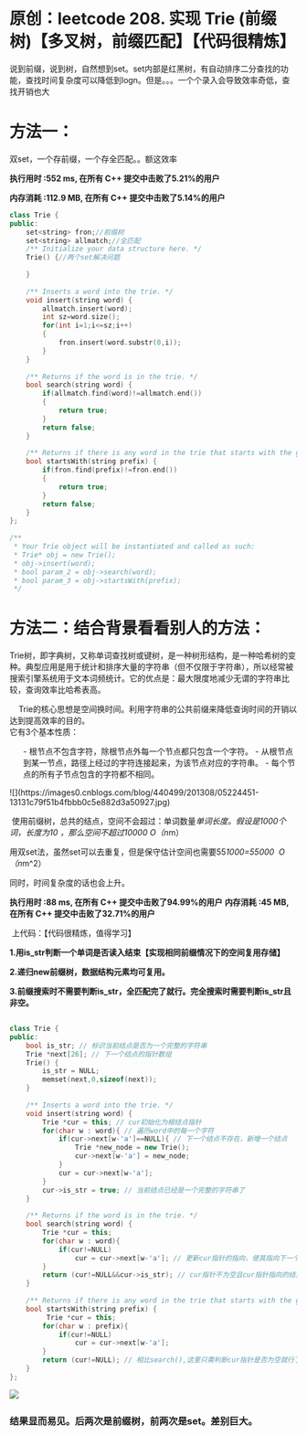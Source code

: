 # 原创：leetcode 208. 实现 Trie (前缀树)【多叉树，前缀匹配】【代码很精炼】

说到前缀，说到树，自然想到set。set内部是红黑树，有自动排序二分查找的功能，查找时间复杂度可以降低到logn。但是。。。一个个录入会导致效率奇低，查找开销也大

# 方法一：

双set，一个存前缀，一个存全匹配。。额这效率

**执行用时 :552 ms, 在所有 C++ 提交中击败了5.21%的用户**

**内存消耗 :112.9 MB, 在所有 C++ 提交中击败了5.14%的用户**

```c++
class Trie {
public:
    set<string> fron;//前缀树
    set<string> allmatch;//全匹配
    /** Initialize your data structure here. */
    Trie() {//两个set解决问题
        
    }
    
    /** Inserts a word into the trie. */
    void insert(string word) {
        allmatch.insert(word);
        int sz=word.size();
        for(int i=1;i<=sz;i++)
        {
            fron.insert(word.substr(0,i));
        }
    }
    
    /** Returns if the word is in the trie. */
    bool search(string word) {
        if(allmatch.find(word)!=allmatch.end())
        {
            return true;
        }
        return false;
    }
    
    /** Returns if there is any word in the trie that starts with the given prefix. */
    bool startsWith(string prefix) {
        if(fron.find(prefix)!=fron.end())
        {
            return true;
        }
        return false;
    }
};
 
/**
 * Your Trie object will be instantiated and called as such:
 * Trie* obj = new Trie();
 * obj->insert(word);
 * bool param_2 = obj->search(word);
 * bool param_3 = obj->startsWith(prefix);
 */
 ```

# 方法二：结合背景看看别人的方法：

> 
Trie树，即字典树，又称单词查找树或键树，是一种树形结构，是一种哈希树的变种。典型应用是用于统计和排序大量的字符串（但不仅限于字符串），所以经常被搜索引擎系统用于文本词频统计。它的优点是：最大限度地减少无谓的字符串比较，查询效率比哈希表高。
<p>    Trie的核心思想是空间换时间。利用字符串的公共前缀来降低查询时间的开销以达到提高效率的目的。 <br/>
它有3个基本性质：</p>
<ol>- 根节点不包含字符，除根节点外每一个节点都只包含一个字符。
- 从根节点到某一节点，路径上经过的字符连接起来，为该节点对应的字符串。
- 每个节点的所有子节点包含的字符都不相同。
</ol>
![](https://images0.cnblogs.com/blog/440499/201308/05224451-13131c79f51b4fbbb0c5e882d3a50927.jpg)
 

 使用前缀树，总共的结点，空间不会超过：单词数量*单词长度。假设是1000个词，长度为10 ，那么空间不超过10000 O（n*m）

用双set法，虽然set可以去重复，但是保守估计空间也需要55*1000=55000  O（n*m^2）

同时，时间复杂度的话也会上升。

> 
**执行用时 :88 ms, 在所有 C++ 提交中击败了94.99%的用户**
**内存消耗 :45 MB, 在所有 C++ 提交中击败了32.71%的用户**


 上代码：【代码很精炼，值得学习】

**1.用is_str判断一个单词是否读入结束【实现相同前缀情况下的空间复用存储】**

**2.递归new前缀树，数据结构元素均可复用。**

**3.前缀搜索时不需要判断is_str，全匹配完了就行。完全搜索时需要判断is_str且非空。**
```c++
 
class Trie {
public:
    bool is_str; // 标识当前结点是否为一个完整的字符串
    Trie *next[26]; // 下一个结点的指针数组
    Trie() {
        is_str = NULL;
        memset(next,0,sizeof(next));
    }
    
    /** Inserts a word into the trie. */
    void insert(string word) {
        Trie *cur = this; // cur初始化为根结点指针
        for(char w : word){ // 遍历word中的每一个字符
            if(cur->next[w-'a']==NULL){ // 下一个结点不存在，新增一个结点
                Trie *new_node = new Trie();
                cur->next[w-'a'] = new_node;
            }
            cur = cur->next[w-'a'];
        }
        cur->is_str = true; // 当前结点已经是一个完整的字符串了
    }
    
    /** Returns if the word is in the trie. */
    bool search(string word) {
        Trie *cur = this;
        for(char w : word){
            if(cur!=NULL)
                cur = cur->next[w-'a']; // 更新cur指针的指向，使其指向下一个结点
        }
        return (cur!=NULL&&cur->is_str); // cur指针不为空且cur指针指向的结点为一个完整的字符串，则成功找到字符串
    }
    
    /** Returns if there is any word in the trie that starts with the given prefix. */
    bool startsWith(string prefix) {
         Trie *cur = this;
        for(char w : prefix){
            if(cur!=NULL)
                cur = cur->next[w-'a'];
        }
        return (cur!=NULL); // 相比search(),这里只需判断cur指针是否为空就行了
    }
};
```
![](https://img-blog.csdnimg.cn/20190617224247110.png?x-oss-process=image/watermark,type_ZmFuZ3poZW5naGVpdGk,shadow_10,text_aHR0cHM6Ly9jaGVuemh1by5ibG9nLmNzZG4ubmV0,size_16,color_FFFFFF,t_70)
 

### 结果显而易见。后两次是前缀树，前两次是set。差别巨大。 
